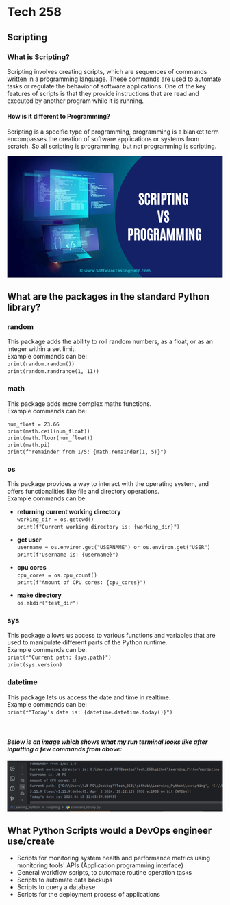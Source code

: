 # Tech 258

## Scripting

### What is Scripting?

Scripting involves creating scripts, which are sequences of commands written in a programming language. These commands are used to automate tasks or regulate the behavior of software applications.
One of the key features of scripts is that they provide instructions that are read and executed by another program while it is running.

#### How is it different to Programming?

Scripting is a specific type of programming, programming is a blanket term encompasses the creation of software applications or systems from scratch. 
So all scripting is programming, but not programming is scripting.

![Scripting-vs-Programming-1.png](Scripting-vs-Programming-1.png)

## What are the packages in the standard Python library?

### random
This package adds the ability to roll random numbers, as a float, or as an integer within a set limit.
<br>Example commands can be:
<br>`print(random.random())`
<br>`print(random.randrange(1, 11))`

### math
This package adds more complex maths functions.
<br>Example commands can be:
```
num_float = 23.66
print(math.ceil(num_float))
print(math.floor(num_float))
print(math.pi)
print(f"remainder from 1/5: {math.remainder(1, 5)}")
```
### os
This package provides a way to interact with the operating system, and offers functionalities like file and directory operations.
<br>Example commands can be:
* **returning current working directory**
<br> `working_dir = os.getcwd()`
<br> `print(f"Current working directory is: {working_dir}")`


* **get user**
<br>`username = os.environ.get("USERNAME") or os.environ.get("USER")`
<br>`print(f"Username is: {username}")`


* **cpu cores**
<br>`cpu_cores = os.cpu_count()`
<br>`print(f"Amount of CPU cores: {cpu_cores}")`


* **make directory**
<br>`os.mkdir("test_dir")`



### sys
This package allows us access to various functions and variables that are used to manipulate different parts of the Python runtime.
<br>Example commands can be:
<br>`print(f"Current path: {sys.path}")`
<br>`print(sys.version)`


### datetime
This package lets us access the date and time in realtime.
<br>Example commands can be:
<br>`print(f"Today's date is: {datetime.datetime.today()}")`
<br>
<br>
<br>
#### *Below is an image which shows what my run terminal looks like after inputting a few commands from above:* 
![screenshot_of_terminal_scripting.png](screenshot_of_terminal_scripting.png)

## What Python Scripts would a DevOps engineer use/create

* Scripts for monitoring system health and performance metrics using monitoring tools' APIs (Application programming interface)
* General workflow scripts, to automate routine operation tasks
* Scripts to automate data backups 
* Scripts to query a database
* Scripts for the deployment process of applications

